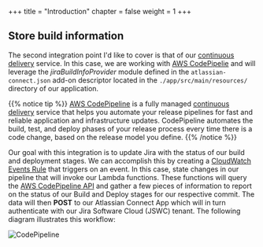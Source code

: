 +++
title = "Introduction"
chapter = false
weight = 1
+++

## Store build information

The second integration point I'd like to cover is that of our [continuous delivery](https://aws.amazon.com/devops/continuous-delivery/) service. In this case, we are working with [AWS CodePipelie](https://aws.amazon.com/codecommit/) and will leverage the *jiraBuildInfoProvider* module defined in the `atlassian-connect.json` add-on descriptor located in the `./app/src/main/resources/` directory of our application.

{{% notice tip %}}
[AWS CodePipeline](https://aws.amazon.com/codepipeline/) is a fully managed [continuous delivery](https://aws.amazon.com/devops/continuous-delivery/) service that helps you automate your release pipelines for fast and reliable application and infrastructure updates. CodePipeline automates the build, test, and deploy phases of your release process every time there is a code change, based on the release model you define.
{{% /notice %}}

Our goal with this integration is to update Jira with the status of our build and deployment stages. We can accomplish this by creating a [CloudWatch Events Rule](https://docs.aws.amazon.com/AmazonCloudWatch/latest/events/Create-CloudWatch-Events-Rule.html) that triggers on an event. In this case, state changes in our pipeline that will invoke our Lambda functions. These functions will query the [AWS CodePipeline API](https://docs.aws.amazon.com/codepipeline/latest/APIReference/Welcome.html) and gather a few pieces of information to report on the status of our Build and Deploy stages for our respective commit. The data will then **POST** to our Atlassian Connect App which will in turn authenticate with our Jira Software Cloud (JSWC) tenant. The following diagram illustrates this workflow:

![CodePipeline](/images/codepipeline-01.png)